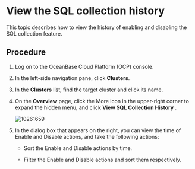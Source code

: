 # View the SQL collection history

This topic describes how to view the history of enabling and disabling the SQL collection feature.

## Procedure

1. Log on to the OceanBase Cloud Platform (OCP) console.

2. In the left-side navigation pane, click **Clusters**.

3. In the **Clusters** list, find the target cluster and click its name.

4. On the **Overview** page, click the More icon in the upper-right corner to expand the hidden menu, and click **View SQL Collection History** .

   ![10261659](https://help-static-aliyun-doc.aliyuncs.com/assets/img/en-US/9993306461/p344170.png)

5. In the dialog box that appears on the right, you can view the time of Enable and Disable actions, and take the following actions:

   * Sort the Enable and Disable actions by time.

   * Filter the Enable and Disable actions and sort them respectively.
